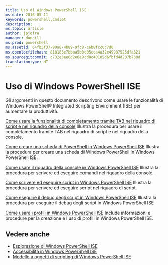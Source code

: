 ```yaml
---
title: Uso di Windows PowerShell ISE
ms.date: 2016-05-11
keywords: powershell,cmdlet
description: 
ms.topic: article
author: jpjofre
manager: dongill
ms.prod: powershell
ms.assetid: 64fb5f37-90a8-4b89-9fc8-c6b8fcc0c7d0
ms.openlocfilehash: 818183e7bbaa5b0e05cca4a32e49987525dfa321
ms.sourcegitcommit: c732e3ee6d2e0e9cd8c40105d6fbfd4d207b730d
translationtype: HT
---
```

# <a name="using-the-windows-powershell-ise"></a>Uso di Windows PowerShell ISE
Gli argomenti in questo documento descrivono come usare le funzionalità di Windows PowerShell® Integrated Scripting Environment (ISE) per aumentare la produttività.

[Come usare la funzionalità di completamento tramite TAB nel riquadro di script e nel riquadro della console](How-to-Use-Tab-Completion-in-the-Script-Pane-and-Console-Pane.md) Illustra la procedura per usare il completamento tramite TAB nel riquadro di script e nel riquadro della console.

[Come creare una scheda di PowerShell in Windows PowerShell ISE](How-to-Create-a-PowerShell-Tab-in-Windows-PowerShell-ISE.md) Illustra la procedura per creare una scheda di Windows PowerShell in Windows PowerShell ISE.

[Come usare il riquadro della console in Windows PowerShell ISE](How-to-Use-the-Console-Pane-in-the-Windows-PowerShell-ISE.md) Illustra la procedura per scrivere ed eseguire comandi nel riquadro della console.

[Come scrivere ed eseguire script in Windows PowerShell ISE](How-to-Write-and-Run-Scripts-in-the-Windows-PowerShell-ISE.md) Illustra la procedura per scrivere ed eseguire script nel riquadro di script.

[Come eseguire il debug degli script in Windows PowerShell ISE](How-to-Debug-Scripts-in-Windows-PowerShell-ISE.md) Illustra la procedura per eseguire il debug degli script in Windows PowerShell ISE

[Come usare i profili in Windows PowerShell ISE](How-to-Use-Profiles-in-Windows-PowerShell-ISE.md) Include informazioni e procedure per la creazione e l'uso di profili in Windows PowerShell ISE.

## <a name="see-also"></a>Vedere anche
- [Esplorazione di Windows PowerShell ISE](../../getting-started/fundamental/Exploring-the-Windows-PowerShell-ISE.md)
- [Accessibilità in Windows PowerShell ISE](../../setup/Accessibility-in-Windows-PowerShell-ISE.md)
- [Modello a oggetti di scripting di Windows PowerShell ISE](https://technet.microsoft.com/en-us/library/69b047d0-da79-413e-b948-8e45d05d1f85)

